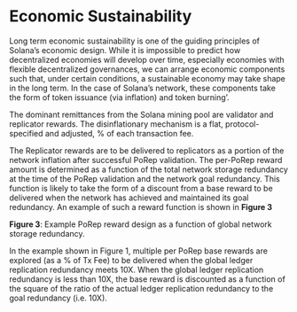 # Economic Sustainability

Long term economic sustainability is one of the guiding principles of Solana’s economic design. While it is impossible to predict how decentralized economies will develop over time, especially economies with flexible decentralized governances, we can arrange economic components such that, under certain conditions, a sustainable economy may take shape in the long term. In the case of Solana’s network, these components take the form of token issuance \(via inflation\) and token burning’.

The dominant remittances from the Solana mining pool are validator and replicator rewards. The disinflationary mechanism is a flat, protocol-specified and adjusted, % of each transaction fee.

The Replicator rewards are to be delivered to replicators as a portion of the network inflation after successful PoRep validation. The per-PoRep reward amount is determined as a function of the total network storage redundancy at the time of the PoRep validation and the network goal redundancy. This function is likely to take the form of a discount from a base reward to be delivered when the network has achieved and maintained its goal redundancy. An example of such a reward function is shown in **Figure 3**

**Figure 3**: Example PoRep reward design as a function of global network storage redundancy.

In the example shown in Figure 1, multiple per PoRep base rewards are explored \(as a % of Tx Fee\) to be delivered when the global ledger replication redundancy meets 10X. When the global ledger replication redundancy is less than 10X, the base reward is discounted as a function of the square of the ratio of the actual ledger replication redundancy to the goal redundancy \(i.e. 10X\).

